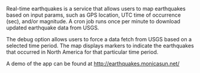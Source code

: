 
Real-time earthquakes is a service that allows users to map earthquakes based on input params, such as GPS location, UTC time of occurrence (sec), and/or magnitude. A cron job runs once per minute to download updated earthquake data from USGS.

The debug option allows users to force a data fetch from USGS based on a selected time period. The map displays markers to indicate the earthquakes that occurred in North America for that particular time period.

A demo of the app can be found at http://earthquakes.monicasun.net/
